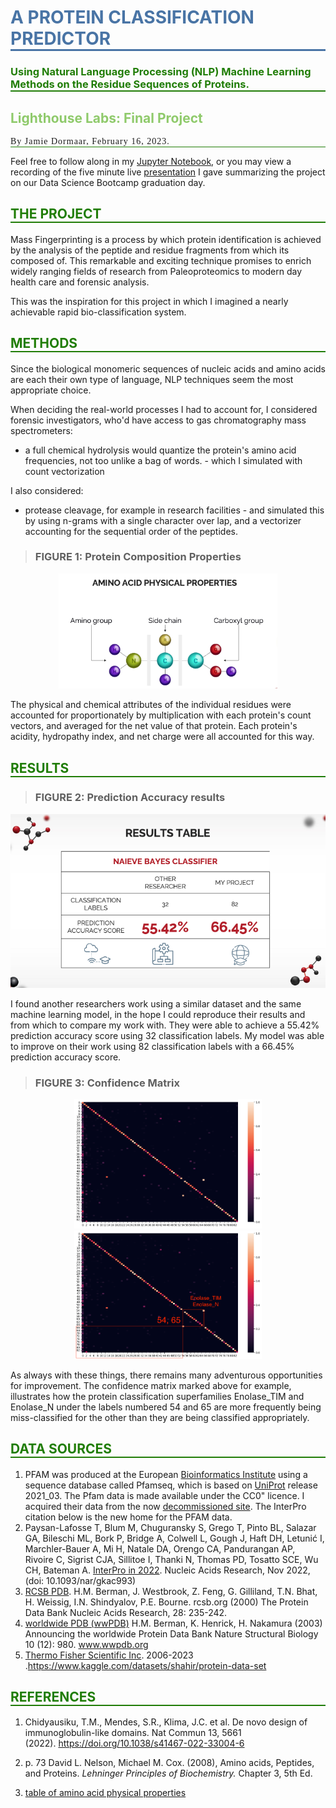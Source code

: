 <h1 id = "title";
  style="color:#4974a5; text-align:left; border-bottom: 3px solid #4974a5;">
  A PROTEIN CLASSIFICATION PREDICTOR
</h1>

<h3 id = "title";
  style="color:#207d06; text-align:left; border-bottom: 2px solid #207d06;">
  Using Natural Language Processing (NLP) Machine Learning Methods on the Residue Sequences of Proteins.
</h3>

<h2 id = "";
  style="color:#8fca6b; ">
  Lighthouse Labs: Final Project
</h2>

<p  id = "by-jamie-dormaar";
  style="
    font-family:JetBrains Mono;
    letter-spacing: 1px;
    text-align:left;
    border-bottom: 1px solid #207d06;";
    >
  By Jamie Dormaar, February 16, 2023.
</p>

<!--
Alternate title format - less functional with the in-doc links

## THE PROJECT
-->

Feel free to follow along in my [Jupyter Notebook](/workbooks/naive_bayes_model.ipynb), or you may view a recording of the five minute live [presentation](https://www.youtube.com/watch?v=oSpRvYcONPA&ab_channel=jdormaar) I gave summarizing the project on our Data Science Bootcamp graduation day.

<h2
  id = "title";
  style="color:#207d06; f text-align:left; border-bottom: 2px solid #207d06;">
  THE PROJECT
</h2>

Mass Fingerprinting is a process by which protein identification is achieved by the analysis of the peptide and residue fragments from which its composed of. This remarkable and exciting technique promises to enrich widely ranging fields of research from Paleoproteomics to modern day health care and forensic analysis.

This was the inspiration for this project in which I imagined a nearly achievable rapid bio-classification system.

<!--
## METHODS
-->
<h2
  id = "title";
  style="color:#207d06; f text-align:left; border-bottom: 2px solid #207d06;">
  METHODS
</h2>

Since the biological monomeric sequences of nucleic acids and amino acids are each their own type of language, NLP techniques seem the most appropriate choice.

When deciding the real-world processes I had to account for, I considered forensic investigators, who'd have access to gas chromatography mass spectrometers:

- a full chemical hydrolysis would quantize the protein's amino acid frequencies, not too unlike a bag of words. - which I simulated with count vectorization

I also considered:

- protease cleavage, for example in research facilities - and simulated this by using n-grams with a single character over lap, and a vectorizer accounting for the sequential order of the peptides.

> ### FIGURE 1: Protein Composition Properties

<p align="center">
  <img src=./images/residue_properties.png alt=.missing?.png width="350"/>
</p>
<!--
![](./images/residue_properties.png)
-->

The physical and chemical attributes of the individual residues were accounted for proportionately by multiplication with each protein's count vectors, and averaged for the net value of that protein. Each protein's acidity, hydropathy index, and net charge were all accounted for this way.

<!--
## RESULTS
## RESULTS
-->
<h2 id = "RESULTS";
  style="color:#207d06; f text-align:left; border-bottom: 2px solid #207d06;">
  RESULTS
</h2>

> ### FIGURE 2: Prediction Accuracy results

<p align="center">
  <img src=./images/results_table.png alt=.missing?.png width="650"/>
</p>

I found another researchers work using a similar dataset and the same machine learning model, in the hope I could reproduce their results and from which to compare my work with. They were able to achieve a 55.42% prediction accuracy score using 32 classification labels. My model was able to improve on their work using 82 classification labels with a 66.45% prediction accuracy score.

> ### FIGURE 3: Confidence Matrix

<p align="center">
  <img src=./images/conf_matrix.png alt=.missing?.png width="300"/>
  <img src=./images/conf_matrix_marked.png alt=.missing?.png width="300"/>
</p>
As always with these things, there remains many adventurous opportunities for improvement.  The confidence matrix marked above for example, illustrates how the protein classification superfamilies Enolase_TIM and Enolase_N under the labels numbered 54 and 65 are more frequently being miss-classified for the other than they are being classified appropriately.

<!--
## DATA SOURCES
-->
<h2 id = "DATA SOURCES";
  style="color:#207d06; f text-align:left; border-bottom: 2px solid #207d06;">
  DATA SOURCES
</h2>

1. PFAM was produced at the European [Bioinformatics Institute](https://www.ebi.ac.uk/) using a sequence database called Pfamseq, which is based on [UniProt](https://www.uniprot.org/) release 2021_03. The Pfam data is made available under the CC0" licence. I acquired their data from the now [decommissioned site](http://pfam-legacy.xfam.org/about). The InterPro citation below is the new home for the PFAM data.
1. Paysan-Lafosse T, Blum M, Chuguransky S, Grego T, Pinto BL, Salazar GA, Bileschi ML, Bork P, Bridge A, Colwell L, Gough J, Haft DH, Letunić I, Marchler-Bauer A, Mi H, Natale DA, Orengo CA, Pandurangan AP, Rivoire C, Sigrist CJA, Sillitoe I, Thanki N, Thomas PD, Tosatto SCE, Wu CH, Bateman A. [InterPro in 2022](https://www.ebi.ac.uk/interpro/entry/InterPro/#table). Nucleic Acids Research, Nov 2022, (doi: 10.1093/nar/gkac993)
1. [RCSB PDB](https://www.rcsb.org/). H.M. Berman, J. Westbrook, Z. Feng, G. Gilliland, T.N. Bhat, H. Weissig, I.N. Shindyalov, P.E. Bourne. rcsb.org
   (2000) The Protein Data Bank Nucleic Acids Research, 28: 235-242.
1. [worldwide PDB (wwPDB)](www.wwpdb.org) H.M. Berman, K. Henrick, H. Nakamura (2003) Announcing the worldwide Protein Data Bank Nature Structural Biology 10 (12): 980. www.wwpdb.org
1. [Thermo Fisher Scientific Inc](https://www.thermofisher.com/ca/en/home.html). 2006-2023 .https://www.kaggle.com/datasets/shahir/protein-data-set

<!--
## REFERENCES
## REFERENCES
-->
<h2 id = "REFERENCES";
  style="color:#207d06; f text-align:left; border-bottom: 2px solid #207d06;">
  REFERENCES
</h2>

1. Chidyausiku, T.M., Mendes, S.R., Klima, J.C. et al. De novo design of immunoglobulin-like domains. Nat Commun 13, 5661 (2022). https://doi.org/10.1038/s41467-022-33004-6

1. p. 73 David L. Nelson, Michael M. Cox. (2008), Amino acids, Peptides, and Proteins. _Lehninger Principles of Biochemistry._ Chapter 3, 5th Ed.

1. [table of amino acid physical properties](https://www.thermofisher.com/ca/en/home/life-science/protein-biology/protein-biology-learning-center/protein-biology-resource-library/pierce-protein-methods/amino-acid-physical-properties.html)
